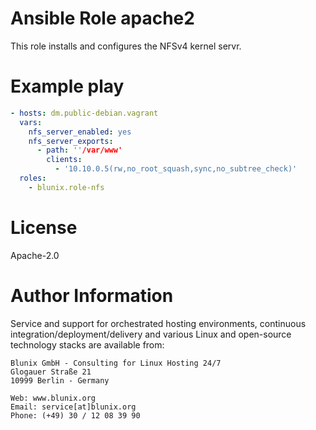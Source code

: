 # Ansible Role apache2

This role installs and configures the NFSv4 kernel servr.


# Example play

```yaml
- hosts: dm.public-debian.vagrant
  vars:
    nfs_server_enabled: yes
    nfs_server_exports:
      - path: ''/var/www'
        clients:
          - '10.10.0.5(rw,no_root_squash,sync,no_subtree_check)'
  roles:
    - blunix.role-nfs
```

# License

Apache-2.0

# Author Information

Service and support for orchestrated hosting environments,
continuous integration/deployment/delivery and various Linux
and open-source technology stacks are available from:

```
Blunix GmbH - Consulting for Linux Hosting 24/7
Glogauer Straße 21
10999 Berlin - Germany

Web: www.blunix.org
Email: service[at]blunix.org
Phone: (+49) 30 / 12 08 39 90
```
